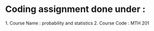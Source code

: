 <h1>Coding assignment done under :</h1>
  1. Course Name : probability and statistics
  2. Course Code : MTH 201

